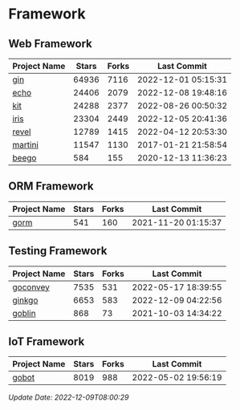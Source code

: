 # Framework

## Web Framework
| Project Name | Stars | Forks | Last Commit |
| ------------ | ----- | ----- | ----------- |
| [gin](https://github.com/gin-gonic/gin) | 64936 | 7116 | 2022-12-01 05:15:31 |
| [echo](https://github.com/labstack/echo) | 24406 | 2079 | 2022-12-08 19:48:16 |
| [kit](https://github.com/go-kit/kit) | 24288 | 2377 | 2022-08-26 00:50:32 |
| [iris](https://github.com/kataras/iris) | 23304 | 2449 | 2022-12-05 20:41:36 |
| [revel](https://github.com/revel/revel) | 12789 | 1415 | 2022-04-12 20:53:30 |
| [martini](https://github.com/go-martini/martini) | 11547 | 1130 | 2017-01-21 21:58:54 |
| [beego](https://github.com/astaxie/beego) | 584 | 155 | 2020-12-13 11:36:23 |

## ORM Framework
| Project Name | Stars | Forks | Last Commit |
| ------------ | ----- | ----- | ----------- |
| [gorm](https://github.com/jinzhu/gorm) | 541 | 160 | 2021-11-20 01:15:37 |

## Testing Framework
| Project Name | Stars | Forks | Last Commit |
| ------------ | ----- | ----- | ----------- |
| [goconvey](https://github.com/smartystreets/goconvey) | 7535 | 531 | 2022-05-17 18:39:55 |
| [ginkgo](https://github.com/onsi/ginkgo) | 6653 | 583 | 2022-12-09 04:22:56 |
| [goblin](https://github.com/franela/goblin) | 868 | 73 | 2021-10-03 14:34:22 |

## IoT Framework
| Project Name | Stars | Forks | Last Commit |
| ------------ | ----- | ----- | ----------- |
| [gobot](https://github.com/hybridgroup/gobot) | 8019 | 988 | 2022-05-02 19:56:19 |

*Update Date: 2022-12-09T08:00:29*